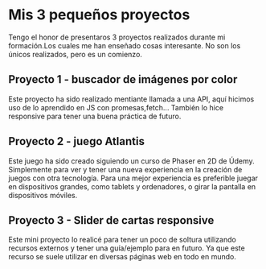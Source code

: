 
# Mis 3 pequeños proyectos

Tengo el honor de presentaros 3 proyectos realizados durante mi formación.Los cuales me han enseñado cosas interesante. No son los únicos realizados, pero es un comienzo.




## Proyecto 1 - buscador de imágenes por color 

Este proyecto ha sido realizado mentiante llamada a una API, aquí hicimos uso de lo aprendido en JS con promesas,fetch... También lo hice responsive para tener una buena práctica de futuro.


 ## Proyecto 2 - juego Atlantis 

Este juego ha sido creado siguiendo un curso de Phaser en 2D de Údemy. Simplemente para ver y tener una nueva experiencia en la creación de juegos con otra tecnología.
Para una mejor experiencia es preferible juegar en dispositivos grandes, como tablets y ordenadores, o girar la pantalla en dispositivos móviles.


## Proyecto 3 - Slider de cartas responsive

Este mini proyecto lo realicé para tener un poco de soltura utilizando recursos externos y tener una guía/ejemplo para en futuro. Ya que este recurso se suele utilizar en diversas páginas web en todo en mundo.

